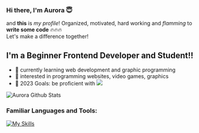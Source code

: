 ### Hi there, I'm Aurora 😇

and **this** is *my profile*! Organized, motivated, hard working and *flamming* to **write some code** 🔥🔥🔥<br>
Let's make a difference together!

<p></p>

## I'm a Beginner Frontend Developer and Student!!
- 🌱 currently learning web development and graphic programming
- 🤔 interested in programming websites, video games, graphics
- 🥅 2023 Goals: be proficient with <img src="https://img.shields.io/badge/-React-000000?style=flat&logo=react&logoColor=00c8ff">

![Aurora Github Stats](https://github-readme-stats.vercel.app/api?username=nxtperfect&show&theme=dracula)

<p></p>

### Familiar Languages and Tools:

[![My Skills](https://skillicons.dev/icons?i=html,css,js,ts,python,react,git,npm,neovim,linux)](https://skillicons.dev)
